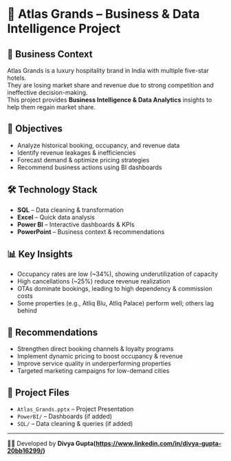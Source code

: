 # 🏨 Atlas Grands – Business & Data Intelligence Project  

## 📌 Business Context
Atlas Grands is a luxury hospitality brand in India with multiple five-star hotels.  
They are losing market share and revenue due to strong competition and ineffective decision-making.  
This project provides **Business Intelligence & Data Analytics** insights to help them regain market share.

## 🎯 Objectives
- Analyze historical booking, occupancy, and revenue data  
- Identify revenue leakages & inefficiencies  
- Forecast demand & optimize pricing strategies  
- Recommend business actions using BI dashboards  

## 🛠 Technology Stack
- **SQL** – Data cleaning & transformation  
- **Excel** – Quick data analysis  
- **Power BI** – Interactive dashboards & KPIs  
- **PowerPoint** – Business context & recommendations  

## 📊 Key Insights
- Occupancy rates are low (~34%), showing underutilization of capacity  
- High cancellations (~25%) reduce revenue realization  
- OTAs dominate bookings, leading to high dependency & commission costs  
- Some properties (e.g., Atliq Blu, Atliq Palace) perform well; others lag behind  

## 🚀 Recommendations
- Strengthen direct booking channels & loyalty programs  
- Implement dynamic pricing to boost occupancy & revenue  
- Improve service quality in underperforming properties  
- Targeted marketing campaigns for low-demand cities  

## 📂 Project Files
- `Atlas_Grands.pptx` – Project Presentation  
- `PowerBI/` – Dashboards (if added)  
- `SQL/` – Data cleaning & queries (if added)  

---
👩‍💻 Developed by **Divya Gupta(https://www.linkedin.com/in/divya-gupta-20bb16299/)**

